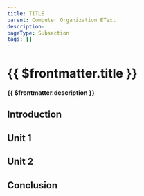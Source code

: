 ```yaml
---
title: TITLE
parent: Computer Organization EText
description: 
pageType: Subsection
tags: []
---
```


# {{ $frontmatter.title }}
**{{ $frontmatter.description }}**

## Introduction

## Unit 1

## Unit 2

## Conclusion